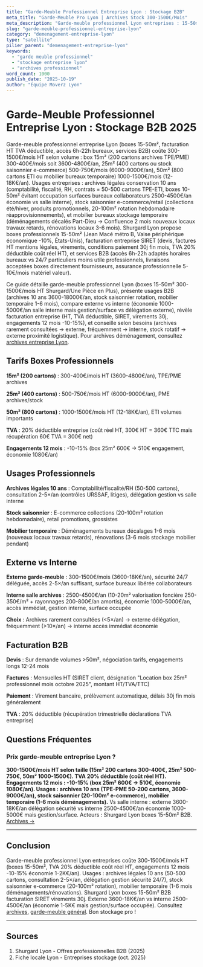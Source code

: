 ```yaml
---
title: "Garde-Meuble Professionnel Entreprise Lyon : Stockage B2B"
meta_title: "Garde-Meuble Pro Lyon | Archives Stock 300-1500€/Mois"
meta_description: "Garde-meuble professionnel Lyon entreprises : 15-50m² 300-1500€/mois HT, archives 10 ans, stock saisonnier, mobilier temporaire. Facturation B2B."
slug: "garde-meuble-professionnel-entreprise-lyon"
category: "demenagement-entreprise-lyon"
type: "satellite"
pilier_parent: "demenagement-entreprise-lyon"
keywords:
  - "garde meuble professionnel"
  - "stockage entreprise lyon"
  - "archives professionnel"
word_count: 1000
publish_date: "2025-10-19"
author: "Équipe Moverz Lyon"
---
```


# Garde-Meuble Professionnel Entreprise Lyon : Stockage B2B 2025

Garde-meuble professionnel entreprise Lyon (boxes 15-50m², facturation HT TVA déductible, accès 6h-22h bureaux, services B2B) coûte 300-1500€/mois HT selon volume : box 15m² (200 cartons archives TPE/PME) 300-400€/mois soit 3600-4800€/an, 25m² (400 cartons ou stock saisonnier e-commerce) 500-750€/mois (6000-9000€/an), 50m² (800 cartons ETI ou mobilier bureaux temporaire) 1000-1500€/mois (12-18K€/an). Usages entreprises : archives légales conservation 10 ans (comptabilité, fiscalité, RH, contrats = 50-500 cartons TPE-ETI, boxes 10-50m² évitant occupation surfaces bureaux collaborateurs 2500-4500€/an économie vs salle interne), stock saisonnier e-commerce/retail (collections été/hiver, produits promotionnels, 20-100m² rotation hebdomadaire réapprovisionnements), et mobilier bureaux stockage temporaire (déménagements décalés Part-Dieu → Confluence 2 mois nouveaux locaux travaux retards, rénovations locaux 3-6 mois). Shurgard Lyon propose boxes professionnels 15-50m² (Jean Macé métro B, Vaise périphérique économique -10%, États-Unis), facturation entreprise SIRET (devis, factures HT mentions légales, virements, conditions paiement 30j fin mois, TVA 20% déductible coût réel HT), et services B2B (accès 6h-22h adaptés horaires bureaux vs 24/7 particuliers moins utile professionnels, livraisons acceptées boxes directement fournisseurs, assurance professionnelle 5-10€/mois matériel valeur).

Ce guide détaille garde-meuble professionnel Lyon (boxes 15-50m² 300-1500€/mois HT Shurgard/Une Pièce en Plus), présente usages B2B (archives 10 ans 3600-18000€/an, stock saisonnier rotation, mobilier temporaire 1-6 mois), compare externe vs interne (économie 1000-5000€/an salle interne mais gestion/surface vs délégation externe), révèle facturation entreprise (HT, TVA déductible, SIRET, virements 30j, engagements 12 mois -10-15%), et conseille selon besoins (archives rarement consultées → externe, fréquemment → interne, stock rotatif → externe proximité logistique). Pour archives déménagement, consultez [archives entreprise Lyon](/blog/demenagement-entreprise-lyon/archives-entreprise-demenagement-lyon).

## Tarifs Boxes Professionnels

**15m² (200 cartons)** : 300-400€/mois HT (3600-4800€/an), TPE/PME archives

**25m² (400 cartons)** : 500-750€/mois HT (6000-9000€/an), PME archives/stock

**50m² (800 cartons)** : 1000-1500€/mois HT (12-18K€/an), ETI volumes importants

**TVA** : 20% déductible entreprise (coût réel HT, 300€ HT = 360€ TTC mais récupération 60€ TVA = 300€ net)

**Engagements 12 mois** : -10-15% (box 25m² 600€ → 510€ engagement, économie 1080€/an)

## Usages Professionnels

**Archives légales 10 ans** : Comptabilité/fiscalité/RH (50-500 cartons), consultation 2-5×/an (contrôles URSSAF, litiges), délégation gestion vs salle interne

**Stock saisonnier** : E-commerce collections (20-100m² rotation hebdomadaire), retail promotions, grossistes

**Mobilier temporaire** : Déménagements bureaux décalages 1-6 mois (nouveaux locaux travaux retards), rénovations (3-6 mois stockage mobilier pendant)

## Externe vs Interne

**Externe garde-meuble** : 300-1500€/mois (3600-18K€/an), sécurité 24/7 déléguée, accès 2-5×/an suffisant, surface bureaux libérée collaborateurs

**Interne salle archives** : 2500-4500€/an (10-20m² valorisation foncière 250-350€/m² + rayonnages 200-800€/an amortis), économie 1000-5000€/an, accès immédiat, gestion interne, surface occupée

**Choix** : Archives rarement consultées (<5×/an) → externe délégation, fréquemment (>10×/an) → interne accès immédiat économie

## Facturation B2B

**Devis** : Sur demande volumes >50m², négociation tarifs, engagements longs 12-24 mois

**Factures** : Mensuelles HT (SIRET client, désignation "Location box 25m² professionnel mois octobre 2025", montant HT/TVA/TTC)

**Paiement** : Virement bancaire, prélèvement automatique, délais 30j fin mois généralement

**TVA** : 20% déductible (récupération trimestrielle déclarations TVA entreprise)

## Questions Fréquentes

### Prix garde-meuble entreprise Lyon ?

**300-1500€/mois HT selon taille (15m² 200 cartons 300-400€, 25m² 500-750€, 50m² 1000-1500€). TVA 20% déductible (coût réel HT). Engagements 12 mois : -10-15% (box 25m² 600€ → 510€, économie 1080€/an). Usages : archives 10 ans (TPE-PME 50-200 cartons, 3600-9000€/an), stock saisonnier (20-100m² e-commerce), mobilier temporaire (1-6 mois déménagements).** Vs salle interne : externe 3600-18K€/an délégation sécurité vs interne 2500-4500€/an économie 1000-5000€ mais gestion/surface. Acteurs : Shurgard Lyon boxes 15-50m² B2B. [Archives →](/blog/demenagement-entreprise-lyon/archives-entreprise-demenagement-lyon)

---

## Conclusion

Garde-meuble professionnel Lyon entreprises coûte 300-1500€/mois HT (boxes 15-50m², TVA 20% déductible coût réel HT, engagements 12 mois -10-15% économie 1-2K€/an). Usages : archives légales 10 ans (50-500 cartons, consultation 2-5×/an, délégation gestion sécurité 24/7), stock saisonnier e-commerce (20-100m² rotation), mobilier temporaire (1-6 mois déménagements/rénovations). Shurgard Lyon boxes 15-50m² B2B facturation SIRET virements 30j. Externe 3600-18K€/an vs interne 2500-4500€/an (économie 1-5K€ mais gestion/surface occupée). Consultez [archives](/blog/demenagement-entreprise-lyon/archives-entreprise-demenagement-lyon), [garde-meuble général](/blog/garde-meuble-lyon/garde-meuble-entreprise-lyon). Bon stockage pro !

---

## Sources

1. Shurgard Lyon - Offres professionnelles B2B (2025)
2. Fiche locale Lyon - Entreprises stockage (oct. 2025)


